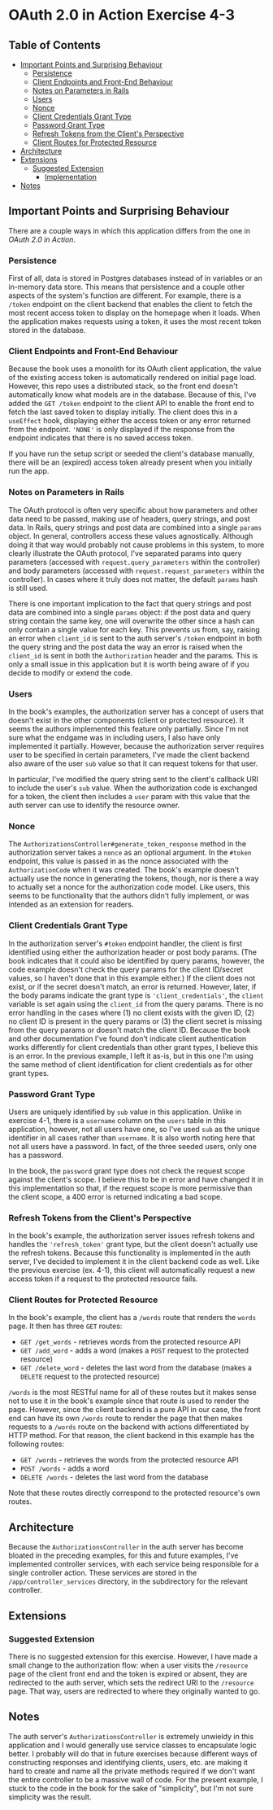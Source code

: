 # OAuth 2.0 in Action Exercise 4-3

## Table of Contents

* [Important Points and Surprising Behaviour](#important-points-and-surprising-behaviour)
  * [Persistence](#persistence)
  * [Client Endpoints and Front-End Behaviour](#client-endpoints-and-front-end-behaviour)
  * [Notes on Parameters in Rails](#notes-on-parameters-in-rails)
  * [Users](#users)
  * [Nonce](#nonce)
  * [Client Credentials Grant Type](#client-credentials-grant-type)
  * [Password Grant Type](#password-grant-type)
  * [Refresh Tokens from the Client's Perspective](#refresh-tokens-from-the-clients-perspective)
  * [Client Routes for Protected Resource](#client-routes-for-protected-resource)
* [Architecture](#architecture)
* [Extensions](#extensions)
  * [Suggested Extension](#suggested-extension)
    * [Implementation](#implementation)
* [Notes](#notes)

## Important Points and Surprising Behaviour

There are a couple ways in which this application differs from the one in _OAuth 2.0 in Action_.

### Persistence

First of all, data is stored in Postgres databases instead of in variables or an in-memory data store. This means that persistence and a couple other aspects of the system's function are different. For example, there is a `/token` endpoint on the client backend that enables the client to fetch the most recent access token to display on the homepage when it loads. When the application makes requests using a token, it uses the most recent token stored in the database.

### Client Endpoints and Front-End Behaviour

Because the book uses a monolith for its OAuth client application, the value of the existing access token is automatically rendered on initial page load. However, this repo uses a distributed stack, so the front end doesn't automatically know what models are in the database. Because of this, I've added the `GET /token` endpoint to the client API to enable the front end to fetch the last saved token to display initially. The client does this in a `useEffect` hook, displaying either the access token or any error returned from the endpoint. `'NONE'` is only displayed if the response from the endpoint indicates that there is no saved access token.

If you have run the setup script or seeded the client's database manually, there will be an (expired) access token already present when you initially run the app.

### Notes on Parameters in Rails

The OAuth protocol is often very specific about how parameters and other data need to be passed, making use of headers, query strings, and post data. In Rails, query strings and post data are combined into a single `params` object. In general, controllers access these values agnostically. Although doing it that way would probably not cause problems in this system, to more clearly illustrate the OAuth protocol, I've separated params into query parameters (accessed with `request.query_parameters` within the controller) and body parameters (accessed with `request.request_parameters` within the controller). In cases where it truly does not matter, the default `params` hash is still used.

There is one important implication to the fact that query strings and post data are combined into a single `params` object: if the post data and query string contain the same key, one will overwrite the other since a hash can only contain a single value for each key. This prevents us from, say, raising an error when `client_id` is sent to the auth server's `/token` endpoint in both the query string and the post data the way an error is raised when the `client_id` is sent in both the `Authorization` header and the params. This is only a small issue in this application but it is worth being aware of if you decide to modify or extend the code.

### Users

In the book's examples, the authorization server has a concept of users that doesn't exist in the other components (client or protected resource). It seems the authors implemented this feature only partially. Since I'm not sure what the endgame was in including users, I also have only implemented it partially. However, because the authorization server requires user to be specified in certain parameters, I've made the client backend also aware of the user `sub` value so that it can request tokens for that user.

In particular, I've modified the query string sent to the client's callback URI to include the user's `sub` value. When the authorization code is exchanged for a token, the client then includes a `user` param with this value that the auth server can use to identify the resource owner.

### Nonce

The `AuthorizationsController#generate_token_response` method in the authorization server takes a `nonce` as an optional argument. In the `#token` endpoint, this value is passed in as the nonce associated with the `AuthorizationCode` when it was created. The book's example doesn't actually use the nonce in generating the tokens, though, nor is there a way to actually set a nonce for the authorization code model. Like users, this seems to be functionality that the authors didn't fully implement, or was intended as an extension for readers.

### Client Credentials Grant Type

In the authorization server's `#token` endpoint handler, the client is first identified using either the authorization header or post body params. (The book indicates that it could also be identified by query params, however, the code example doesn't check the query params for the client ID/secret values, so I haven't done that in this example either.) If the client does not exist, or if the secret doesn't match, an error is returned. However, later, if the body params indicate the grant type is `'client_credentials'`, the `client` variable is set again using the `client_id` from the query params. There is no error handling in the cases where (1) no client exists with the given ID, (2) no client ID is present in the query params or (3) the client secret is missing from the query params or doesn't match the client ID. Because the book and other documentation I've found don't indicate client authentication works differently for client credentials than other grant types, I believe this is an error. In the previous example, I left it as-is, but in this one I'm using the same method of client identification for client credentials as for other grant types.

### Password Grant Type

Users are uniquely identified by `sub` value in this application. Unlike in exercise 4-1, there is a `username` column on the `users` table in this application, however, not all users have one, so I've used `sub` as the unique identifier in all cases rather than `username`. It is also worth noting here that not all users have a password. In fact, of the three seeded users, only one has a password.

In the book, the `password` grant type does not check the request scope against the client's scope. I believe this to be in error and have changed it in this implementation so that, if the request scope is more permissive than the client scope, a 400 error is returned indicating a bad scope.

### Refresh Tokens from the Client's Perspective

In the book's example, the authorization server issues refresh tokens and handles the `'refresh_token'` grant type, but the client doesn't actually use the refresh tokens. Because this functionality is implemented in the auth server, I've decided to implement it in the client backend code as well. Like the previous exercise (ex. 4-1), this client will automatically request a new access token if a request to the protected resource fails.

### Client Routes for Protected Resource

In the book's example, the client has a `/words` route that renders the `words` page. It then has three `GET` routes:

* `GET /get_words` - retrieves words from the protected resource API
* `GET /add_word` - adds a word (makes a `POST` request to the protected resource)
* `GET /delete_word` - deletes the last word from the database (makes a `DELETE` request to the protected resource)

`/words` is the most RESTful name for all of these routes but it makes sense not to use it in the book's example since that route is used to render the page. However, since the client backend is a pure API in our case, the front end can have its own `/words` route to render the page that then makes requests to a `/words` route on the backend with actions differentiated by HTTP method. For that reason, the client backend in this example has the following routes:

* `GET /words` - retrieves the words from the protected resource API
* `POST /words` - adds a word
* `DELETE /words` - deletes the last word from the database

Note that these routes directly correspond to the protected resource's own routes.

## Architecture

Because the `AuthorizationsController` in the auth server has become bloated in the preceding examples, for this and future examples, I've implemented controller services, with each service being responsible for a single controller action. These services are stored in the `/app/controller_services` directory, in the subdirectory for the relevant controller.

## Extensions

### Suggested Extension

There is no suggested extension for this exercise. However, I have made a small change to the authorization flow: when a user visits the `/resource` page of the client front end and the token is expired or absent, they are redirected to the auth server, which sets the redirect URI to the `/resource` page. That way, users are redirected to where they originally wanted to go.

## Notes

The auth server's `AuthorizationsController` is extremely unwieldy in this application and I would generally use service classes to encapsulate logic better. I probably will do that in future exercises because different ways of constructing responses and identifying clients, users, etc. are making it hard to create and name all the private methods required if we don't want the entire controller to be a massive wall of code. For the present example, I stuck to the code in the book for the sake of "simplicity", but I'm not sure simplicity was the result.